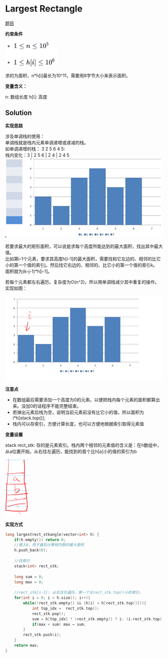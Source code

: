 # Largest Rectangle

[题目](https://www.hackerrank.com/challenges/largest-rectangle/problem)  

**约束条件**

![](assets/img.png)

求的为面积，n*h[i]最长为10^11，需要用8字节大小来表示面积。

**变量含义：**  

n: 数组长度
h[i]: 高度

## Solution

**实现思路**  

涉及单调栈的使用：  
单调栈就是栈内元素单调递增或递减的栈。  
如单调递增的栈： 3 2 5 6 4 5:  
栈内变化：3 | 2 5 6 | 2 4 | 2 4 5  
![](assets/gif1.gif)

若要求最大的矩形面积，可以说是求每个高度所能达到的最大面积，找出其中最大值。  
比如第i-1个元素，要求其高度h[i-1]的最大面积，需要找和它左边的、相邻的比它小的第一个值的索引j，然后找它右边的、相邻的、比它小的第一个值的索引k。 面积就为(k-j-1)*h[i-1]。  

若每个元素都左右遍历，复杂度为O(n^2)，所以用单调栈减少其中重复的操作。  
实现如图：

![](assets/gif2.gif)

**注意点**  

* 在数组最后需要添加一个高度为0的元素。以便把栈内每个元素的面积都算出来。没加0的话程序不能完整结束。
* 若弹出元素后栈为空，说明当前元素前没有比它小的值，所以面积为i*h[stack.top()];
* 栈内可以存索引，方便计算长度，也可以方便地根据索引取得元素值

**变量设置**  

stack<int> rect_stk: 存的是元素索引。栈内两个相邻的元素值的含义是：在h数组中，从a位置开始，从右往左遍历，能找到的首个比h[a]小的值的索引为b  
![](assets/img2.png)

**实现方式**  

```c
long largestrect_stkangle(vector<int> h) {
    if(h.empty()) return 0;
    //推入0，用于最后计算栈内数的最大面积
    h.push_back(0);

    //存索引
    stack<int> rect_stk;

    long sum = 0;
    long max = 0;

    //rect_stk[i-1]: 从右往左遍历，第一个比rect_stk.top()小的索引。
    for(int i = 0; i < h.size(); i++){
        while(!rect_stk.empty() && (h[i] < h[rect_stk.top()])){
            int top_idx =  rect_stk.top();
            rect_stk.pop();
            sum = h[top_idx] * (rect_stk.empty() ? i: (i-rect_stk.top()-1)); //!!rect_stk.empty()
            if(max < sum) max = sum;
        }
        rect_stk.push(i);
    }
    return max;
}
```

